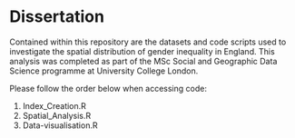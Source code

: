# Dissertation

Contained within this repository are the datasets and code scripts used to investigate the spatial distribution of gender inequality in England. 
This analysis was completed as part of the MSc Social and Geographic Data Science programme at University College London. 

Please follow the order below when accessing code:
1. Index_Creation.R
2. Spatial_Analysis.R
3. Data-visualisation.R 
